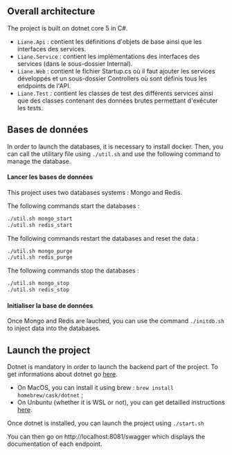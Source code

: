 ## Overall architecture

The project is built on dotnet core 5 in C#.

- `Liane.Api` : contient les définitions d'objets de base ainsi que les interfaces des services.
- `Liane.Service` : contient les implémentations des interfaces des services (dans le sous-dossier Internal).
- `Liane.Web` : contient le fichier Startup.cs où il faut ajouter les services développés et un sous-dossier Controllers où sont définis tous les endpoints de l'API.
- `Liane.Test` : contient les classes de test des différents services ainsi que des classes contenant des données brutes permettant d'exécuter les tests.

## Bases de données

In order to launch the databases, it is necessary to install docker. 
Then, you can call the utilitary file using `./util.sh` and use the 
following command to manage the database.

#### Lancer les bases de données

This project uses two databases systems : Mongo and Redis. 

The following commands start the databases :

```bash
./util.sh mongo_start
./util.sh redis_start
```

The following commands restart the databases and reset the data :

```bash
./util.sh mongo_purge
./util.sh redis_purge
```

The following commands stop the databases :

```bash
./util.sh mongo_stop
./util.sh redis_stop
```

#### Initialiser la base de données

Once Mongo and Redis are lauched, you can use the command
`./initdb.sh` to inject data into the databases.  

## Launch the project

Dotnet is mandatory in order to launch the backend part of the project. To 
get informations about dotnet go [here](https://dotnet.microsoft.com).

* On MacOS, you can install it using brew : `brew install homebrew/cask/dotnet` ;
* On Unbuntu (whether it is WSL or not), you can get detailled instructions [here](https://docs.microsoft.com/fr-fr/dotnet/core/install/linux-ubuntu).

Once dotnet is installed, you can launch the project using `./start.sh`

You can then go on http://localhost:8081/swagger which displays
the documentation of each endpoint.
